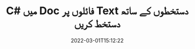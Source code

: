 ---
############################# Static ############################
layout: "auto-gen-signature"
date: 2022-03-01T15:12:22
draft: false
operation: Sign
signaturetype: Text
fileformat: Doc
productName: .NET
lang: ur
productCode: net
otherformats: pdf doc docx docm dot dotm dotx odt ott rtf xls xlsx xlsm xlsb csv ods ots xltx xltm ppt pptx pps ppsx odp otp potx potm pptm ppsm png jpg bmp gif tiff svg webp wmf
breadcrumb: Put Text signature on Doc for C#

############################# Head ############################
head_title: "C# کے ساتھ Doc فائل میں ٹیکسٹ الیکٹرانک دستخط بنائیں"
head_description: "کوڈ کی چند سطروں کا استعمال کرتے ہوئے .NET کے لیے Doc فائل پر Text eSignature ڈالیں۔ درجنوں فائل فارمیٹس پر دستخط کرنے کے لیے GroupDocs Document Signature API کا استعمال کریں۔"

############################# Header ############################
title: "C# میں Doc فائلوں پر Text دستخطوں کے ساتھ دستخط کریں"
description: ".NET کوڈ کی چند سطروں کے ساتھ Text دستخط کیسے شامل کریں"
bg_image: "https://cms.admin.containerize.com/templates/aspose/App_Themes/V3/images/bg/header1.png"
bg_overlay: false
button:
    enable: true

############################# SubMenu ############################
submenu:
    enable: true

    left:
        img_alt: "GroupDocs.Signature for .NET"
        image: "https://cms.admin.containerize.com/templates/groupdocs/images/product-logos/90x90-noborder/groupdocs-signature-net.png"
        product: "GroupDocs.Signature"
        platform: ".NET"



############################# About ############################
about:
    enable: true
    title: "GroupDocs.Signature for .NET API کے بارے میں"
    content: |
        [GroupDocs.Signature for .NET](https://products.groupdocs.com/signature/net/) ڈیجیٹل دستاویزات کے ای سائننگ کے لیے ایک مقبول API ہے۔ دستخط جیسے متن، تصاویر، ڈیجیٹل سرٹیفکیٹ، بارکوڈ، کیو آر کوڈ، ڈاک ٹکٹ یا میٹا ڈیٹا دستیاب ہیں۔ دستخط PDFs، MS Word دستاویزات، MS Excel ورک بک، MS پاورپوائنٹ پریزنٹیشنز، Adobe Photoshop فائلوں اور مختلف امیج فارمیٹس پر رکھے جا سکتے ہیں۔ صارفین اپنے دستاویز پر دستخط کر سکتے ہیں اور ان دستاویزات پر رکھے گئے ای دستخطوں کو اپ ڈیٹ، تلاش، تصدیق، حذف یا پیش نظارہ کر سکتے ہیں۔ مزید یہ کہ دستخطوں کی تخصیص کے لیے بہت ساری صلاحیتیں فراہم کی گئی ہیں۔
    

############################# Steps ############################
steps:
    enable: true
    title_left: "C# میں Text کے ساتھ Doc پر دستخط کرنے کے مراحل"
    content_left: |
        [GroupDocs.Signature for .NET](https://products.groupdocs.com/signature/net/) جلد اور آسانی سے Text دستخطوں کے ساتھ Doc دستاویزات پر دستخط کرنے کی صلاحیت فراہم کرتا ہے۔
        
        * دستخط کلاس کی ایک مثال بنائیں جو کہ Doc فائل کو پاتھ یا میموری اسٹریم کے طور پر دستخط کرنے کے لیے فراہم کرتی ہے۔
        * SignOptions کلاس کو فوری بنائیں اور تمام مطلوبہ ڈیٹا سیٹ کریں۔
        * Signature.Sign() طریقہ پاس کرنے کے آؤٹ پٹ Doc فائل یا میموری اسٹریم کو استعمال کریں

    title_right: " سسٹم کے تقاضے"
    content_right: |
        GroupDocs.Signature for .NET تمام بڑے پلیٹ فارمز اور آپریٹنگ سسٹمز پر تعاون یافتہ ہیں۔ ذیل کے کوڈ پر عمل کرنے سے پہلے، براہ کرم یقینی بنائیں کہ آپ کے سسٹم پر درج ذیل شرائط انسٹال ہیں۔

        * آپریٹنگ سسٹم: مائیکروسافٹ ونڈوز، لینکس، میک او ایس
        * ترقی کے ماحول: Microsoft Visual Studio, Xamarin, MonoDevelop
        * Frameworks: .NET Framework, .NET Standard, .NET Core, Mono
        * تازہ ترین GroupDocs.Signature for .NET حاصل کریں [Nuget](https://www.nuget.org/packages/groupdocs.signature) سے
         
    code: |
        ```csharp    
                
        // Set up input Doc file
        string filePath = "input.doc";
        // Set up output file
        string outputFilePath = "output.doc";

        // Instantiate Signature for input file
        using (GroupDocs.Signature.Signature signature = new GroupDocs.Signature.Signature(filePath))
        {
                //Provide sign options
                TextSignOptions options = new TextSignOptions("John Smith")
                {
                    // set signature position
                    Left = 50,
                    Top = 200,
                };

                // sign Doc document
                SignResult result = signature.Sign(outputFilePath, options);
        }

        ```

############################# Demos ############################
demos:
    enable: true
    title: "Text لائیو ڈیمو کے ساتھ Doc دستاویزات پر دستخط کرنا"
    content: |
       [GroupDocs.Signature App](https://products.groupdocs.app/signature/family) ویب سائٹ پر جا کر ابھی مختلف دستخطوں کے ساتھ Doc فائل پر دستخط کریں۔ مفت آن لائن ڈیمو آپ کا منتظر ہے۔          

############################# More Formats ############################
more_formats:
    enable: true
    title: "C# کے لیے دیگر تعاون یافتہ Text دستخط"
    content: |
        "آپ دستخط کی دیگر اقسام کے ساتھ بھی Doc پر دستخط کر سکتے ہیں۔ براہ کرم نیچے دی گئی فہرست دیکھیں۔"
    format: 
       
       
back_to_top:
    enable: true
---